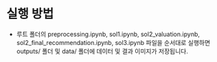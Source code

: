 # 실행 방법
- 루트 폴더의 preprocessing.ipynb, sol1.ipynb, sol2_valuation.ipynb, sol2_final_recommendation.ipynb, sol3.ipynb 파일을 순서대로 실행하면 outputs/ 폴더 및 data/ 폴더에 데이터 및 결과 이미지가 저장됩니다.